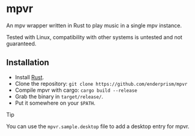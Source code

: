 # mpvr
An mpv wrapper written in Rust to play music in a single mpv instance.

Tested with Linux, compatibility with other systems is untested and not guaranteed.

## Installation
- Install [Rust](https://www.rust-lang.org/).
- Clone the repository:
  `git clone https://github.com/enderprism/mpvr`
- Compile mpvr with cargo:
  `cargo build --release`
- Grab the binary in `target/release/`.
- Put it somewhere on your `$PATH`.

> [!TIP]
> You can use the `mpvr.sample.desktop` file to add a desktop entry for mpvr.
